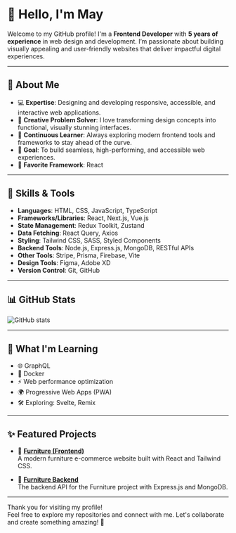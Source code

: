 # 👋 Hello, I'm May

Welcome to my GitHub profile! I'm a **Frontend Developer** with **5 years of experience** in web design and development. I’m passionate about building visually appealing and user-friendly websites that deliver impactful digital experiences.

---

## 🌟 About Me

- 💻 **Expertise**: Designing and developing responsive, accessible, and interactive web applications.
- 🎨 **Creative Problem Solver**: I love transforming design concepts into functional, visually stunning interfaces.
- 🌱 **Continuous Learner**: Always exploring modern frontend tools and frameworks to stay ahead of the curve.
- 🎯 **Goal**: To build seamless, high-performing, and accessible web experiences.
- 💖 **Favorite Framework**: React

---

## 🚀 Skills & Tools

- **Languages**: HTML, CSS, JavaScript, TypeScript  
- **Frameworks/Libraries**: React, Next.js, Vue.js  
- **State Management**: Redux Toolkit, Zustand  
- **Data Fetching**: React Query, Axios  
- **Styling**: Tailwind CSS, SASS, Styled Components  
- **Backend Tools**: Node.js, Express.js, MongoDB, RESTful APIs  
- **Other Tools**: Stripe, Prisma, Firebase, Vite  
- **Design Tools**: Figma, Adobe XD  
- **Version Control**: Git, GitHub  

---

## 📊 GitHub Stats

![GitHub stats](https://github-readme-stats.vercel.app/api?username=mmm-maymyatmon&show_icons=true&theme=radical)

---

## 🌱 What I'm Learning

- 🌐 GraphQL  
- 🐳 Docker  
- ⚡ Web performance optimization  
- 🌍 Progressive Web Apps (PWA)  
- 🛠️ Exploring: Svelte, Remix

---

## ✨ Featured Projects

- 🔹 [**Furniture (Frontend)**](https://github.com/mmm-maymyatmon/furniture)  
  A modern furniture e-commerce website built with React and Tailwind CSS.

- 🔹 [**Furniture Backend**](https://github.com/mmm-maymyatmon/furniture-backend)  
  The backend API for the Furniture project with Express.js and MongoDB.

---

Thank you for visiting my profile!  
Feel free to explore my repositories and connect with me. Let's collaborate and create something amazing! 🚀

